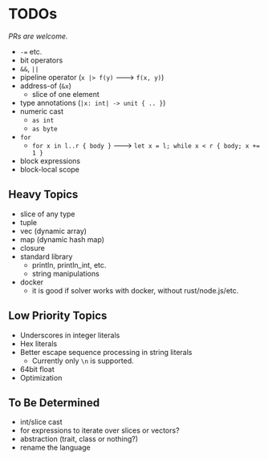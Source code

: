 # TODOs

*PRs are welcome.*

- `-=` etc.
- bit operators
- `&&`, `||`
- pipeline operator (`x |> f(y)` ---> `f(x, y)`)
- address-of (`&x`)
    - slice of one element
- type annotations (`|x: int| -> unit { .. }`)
- numeric cast
    - `as int`
    - `as byte`
- `for`
    - `for x in l..r { body }` ---> `let x = l; while x < r { body; x += 1 }`
- block expressions
- block-local scope

## Heavy Topics

- slice of any type
- tuple
- vec (dynamic array)
- map (dynamic hash map)
- closure
- standard library
    - println, println_int, etc.
    - string manipulations
- docker
    - it is good if solver works with docker, without rust/node.js/etc.

## Low Priority Topics

- Underscores in integer literals
- Hex literals
- Better escape sequence processing in string literals
    - Currently only `\n` is supported.
- 64bit float
- Optimization

## To Be Determined

- int/slice cast
- for expressions to iterate over slices or vectors?
- abstraction (trait, class or nothing?)
- rename the language
